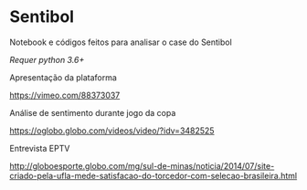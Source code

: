 # Sentibol
Notebook e códigos feitos para analisar o case do Sentibol

*Requer python 3.6+*

Apresentação da plataforma

https://vimeo.com/88373037

Análise de sentimento durante jogo da copa

https://oglobo.globo.com/videos/video/?idv=3482525

Entrevista EPTV

http://globoesporte.globo.com/mg/sul-de-minas/noticia/2014/07/site-criado-pela-ufla-mede-satisfacao-do-torcedor-com-selecao-brasileira.html
